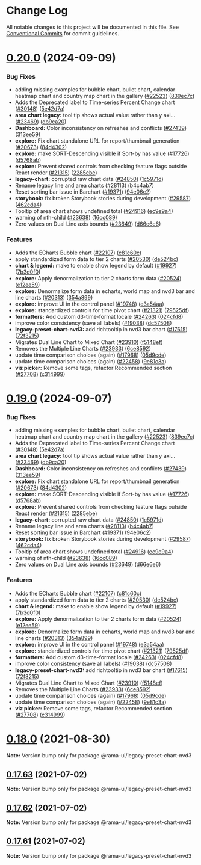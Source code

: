 <!--
  Licensed to the Apache Software Foundation (ASF) under one
  or more contributor license agreements.  See the NOTICE file
  distributed with this work for additional information
  regarding copyright ownership.  The ASF licenses this file
  to you under the Apache License, Version 2.0 (the
  "License"); you may not use this file except in compliance
  with the License.  You may obtain a copy of the License at

    http://www.apache.org/licenses/LICENSE-2.0

  Unless required by applicable law or agreed to in writing,
  software distributed under the License is distributed on an
  "AS IS" BASIS, WITHOUT WARRANTIES OR CONDITIONS OF ANY
  KIND, either express or implied.  See the License for the
  specific language governing permissions and limitations
  under the License.
-->

# Change Log

All notable changes to this project will be documented in this file.
See [Conventional Commits](https://conventionalcommits.org) for commit guidelines.

# [0.20.0](https://github.com/iamjpsingh/rama/compare/v2021.41.0...v0.20.0) (2024-09-09)

### Bug Fixes

- adding missing examples for bubble chart, bullet chart, calendar heatmap chart and country map chart in the gallery ([#22523](https://github.com/iamjpsingh/rama/issues/22523)) ([839ec7c](https://github.com/iamjpsingh/rama/commit/839ec7ceacc66c65928fd0ddead2b014db3d5563))
- Adds the Deprecated label to Time-series Percent Change chart ([#30148](https://github.com/iamjpsingh/rama/issues/30148)) ([5e42d7a](https://github.com/iamjpsingh/rama/commit/5e42d7aed0d11c7aac91ab19088d2632e49da614))
- **area chart legacy:** tool tip shows actual value rather than y axi… ([#23469](https://github.com/iamjpsingh/rama/issues/23469)) ([db9ca20](https://github.com/iamjpsingh/rama/commit/db9ca20737fecda8eee342b34d62d3b700ef3687))
- **Dashboard:** Color inconsistency on refreshes and conflicts ([#27439](https://github.com/iamjpsingh/rama/issues/27439)) ([313ee59](https://github.com/iamjpsingh/rama/commit/313ee596f5435894f857d72be7269d5070c8c964))
- **explore:** Fix chart standalone URL for report/thumbnail generation ([#20673](https://github.com/iamjpsingh/rama/issues/20673)) ([84d4302](https://github.com/iamjpsingh/rama/commit/84d4302628d18aa19c13cc5322e68abbc690ea4d))
- **explore:** make SORT-Descending visible if Sort-by has value ([#17726](https://github.com/iamjpsingh/rama/issues/17726)) ([d5768ab](https://github.com/iamjpsingh/rama/commit/d5768ab649a70fd4f541ad4982498f622160b220))
- **explore:** Prevent shared controls from checking feature flags outside React render ([#21315](https://github.com/iamjpsingh/rama/issues/21315)) ([2285ebe](https://github.com/iamjpsingh/rama/commit/2285ebe72ec4edded6d195052740b7f9f13d1f1b))
- **legacy-chart:** corrupted raw chart data ([#24850](https://github.com/iamjpsingh/rama/issues/24850)) ([1c5971d](https://github.com/iamjpsingh/rama/commit/1c5971d3afb70a338444c41943ff90c3a9c03ec3))
- Rename legacy line and area charts ([#28113](https://github.com/iamjpsingh/rama/issues/28113)) ([b4c4ab7](https://github.com/iamjpsingh/rama/commit/b4c4ab7790cbeb8d65ec7c1084482c21932e755b))
- Reset sorting bar issue in Barchart ([#19371](https://github.com/iamjpsingh/rama/issues/19371)) ([94e06c2](https://github.com/iamjpsingh/rama/commit/94e06c2b6a1f782133bb9ef85a1d46ce7eacf9ba))
- **storybook:** fix broken Storybook stories during development ([#29587](https://github.com/iamjpsingh/rama/issues/29587)) ([462cda4](https://github.com/iamjpsingh/rama/commit/462cda400baa00b3bcc4a7f8aded362ca55e18a5))
- Tooltip of area chart shows undefined total ([#24916](https://github.com/iamjpsingh/rama/issues/24916)) ([ec9e9a4](https://github.com/iamjpsingh/rama/commit/ec9e9a46f2f092ce56d3ed5a8a9a3ea0214db88a))
- warning of nth-child ([#23638](https://github.com/iamjpsingh/rama/issues/23638)) ([16cc089](https://github.com/iamjpsingh/rama/commit/16cc089b198dcdebc2422845aa08d18233c6b3a4))
- Zero values on Dual Line axis bounds ([#23649](https://github.com/iamjpsingh/rama/issues/23649)) ([d66e6e6](https://github.com/iamjpsingh/rama/commit/d66e6e6d400db0fee35d73cd43e610cd1c491f4b))

### Features

- Adds the ECharts Bubble chart ([#22107](https://github.com/iamjpsingh/rama/issues/22107)) ([c81c60c](https://github.com/iamjpsingh/rama/commit/c81c60c91fbcb09dd63c05f050e18ee09ceebfd6))
- apply standardized form data to tier 2 charts ([#20530](https://github.com/iamjpsingh/rama/issues/20530)) ([de524bc](https://github.com/iamjpsingh/rama/commit/de524bc59f011fd361dcdb7d35c2cb51f7eba442))
- **chart & legend:** make to enable show legend by default ([#19927](https://github.com/iamjpsingh/rama/issues/19927)) ([7b3d0f0](https://github.com/iamjpsingh/rama/commit/7b3d0f040b050905f7d0901d0227f1cd6b761b56))
- **explore:** Apply denormalization to tier 2 charts form data ([#20524](https://github.com/iamjpsingh/rama/issues/20524)) ([e12ee59](https://github.com/iamjpsingh/rama/commit/e12ee59b13822241dca8d8015f1222c477edd4f3))
- **explore:** Denormalize form data in echarts, world map and nvd3 bar and line charts ([#20313](https://github.com/iamjpsingh/rama/issues/20313)) ([354a899](https://github.com/iamjpsingh/rama/commit/354a89950c4d001da3e107f60788cea873bd6bf6))
- **explore:** improve UI in the control panel ([#19748](https://github.com/iamjpsingh/rama/issues/19748)) ([e3a54aa](https://github.com/iamjpsingh/rama/commit/e3a54aa3c15bdd0c970aa73f898288a408205c97))
- **explore:** standardized controls for time pivot chart ([#21321](https://github.com/iamjpsingh/rama/issues/21321)) ([79525df](https://github.com/iamjpsingh/rama/commit/79525dfaf29b810af668e3b6c5a56cd866370d92))
- **formatters:** Add custom d3-time-format locale ([#24263](https://github.com/iamjpsingh/rama/issues/24263)) ([024cfd8](https://github.com/iamjpsingh/rama/commit/024cfd86e408ec5f7ddf49a9e90908e2fb2e6b70))
- improve color consistency (save all labels) ([#19038](https://github.com/iamjpsingh/rama/issues/19038)) ([dc57508](https://github.com/iamjpsingh/rama/commit/dc575080d7e43d40b1734bb8f44fdc291cb95b11))
- **legacy-preset-chart-nvd3:** add richtooltip in nvd3 bar chart ([#17615](https://github.com/iamjpsingh/rama/issues/17615)) ([72f3215](https://github.com/iamjpsingh/rama/commit/72f3215ffc74ead33dba57196aeaf4e1db63fd6c))
- Migrates Dual Line Chart to Mixed Chart ([#23910](https://github.com/iamjpsingh/rama/issues/23910)) ([f5148ef](https://github.com/iamjpsingh/rama/commit/f5148ef728ce649697c10fb7aa65982d7dd05638))
- Removes the Multiple Line Charts ([#23933](https://github.com/iamjpsingh/rama/issues/23933)) ([6ce8592](https://github.com/iamjpsingh/rama/commit/6ce85921fc103ba0e93b437d473003e6f1b4a42b))
- update time comparison choices (again) ([#17968](https://github.com/iamjpsingh/rama/issues/17968)) ([05d9cde](https://github.com/iamjpsingh/rama/commit/05d9cde203b99f8c63106446f0be58668cc9f0c9))
- update time comparison choices (again) ([#22458](https://github.com/iamjpsingh/rama/issues/22458)) ([9e81c3a](https://github.com/iamjpsingh/rama/commit/9e81c3a1192a18226d505178d16e1e395917a719))
- **viz picker:** Remove some tags, refactor Recommended section ([#27708](https://github.com/iamjpsingh/rama/issues/27708)) ([c314999](https://github.com/iamjpsingh/rama/commit/c3149994ac0d4392e0462421b62cd0c034142082))

# [0.19.0](https://github.com/iamjpsingh/rama/compare/v2021.41.0...v0.19.0) (2024-09-07)

### Bug Fixes

- adding missing examples for bubble chart, bullet chart, calendar heatmap chart and country map chart in the gallery ([#22523](https://github.com/iamjpsingh/rama/issues/22523)) ([839ec7c](https://github.com/iamjpsingh/rama/commit/839ec7ceacc66c65928fd0ddead2b014db3d5563))
- Adds the Deprecated label to Time-series Percent Change chart ([#30148](https://github.com/iamjpsingh/rama/issues/30148)) ([5e42d7a](https://github.com/iamjpsingh/rama/commit/5e42d7aed0d11c7aac91ab19088d2632e49da614))
- **area chart legacy:** tool tip shows actual value rather than y axi… ([#23469](https://github.com/iamjpsingh/rama/issues/23469)) ([db9ca20](https://github.com/iamjpsingh/rama/commit/db9ca20737fecda8eee342b34d62d3b700ef3687))
- **Dashboard:** Color inconsistency on refreshes and conflicts ([#27439](https://github.com/iamjpsingh/rama/issues/27439)) ([313ee59](https://github.com/iamjpsingh/rama/commit/313ee596f5435894f857d72be7269d5070c8c964))
- **explore:** Fix chart standalone URL for report/thumbnail generation ([#20673](https://github.com/iamjpsingh/rama/issues/20673)) ([84d4302](https://github.com/iamjpsingh/rama/commit/84d4302628d18aa19c13cc5322e68abbc690ea4d))
- **explore:** make SORT-Descending visible if Sort-by has value ([#17726](https://github.com/iamjpsingh/rama/issues/17726)) ([d5768ab](https://github.com/iamjpsingh/rama/commit/d5768ab649a70fd4f541ad4982498f622160b220))
- **explore:** Prevent shared controls from checking feature flags outside React render ([#21315](https://github.com/iamjpsingh/rama/issues/21315)) ([2285ebe](https://github.com/iamjpsingh/rama/commit/2285ebe72ec4edded6d195052740b7f9f13d1f1b))
- **legacy-chart:** corrupted raw chart data ([#24850](https://github.com/iamjpsingh/rama/issues/24850)) ([1c5971d](https://github.com/iamjpsingh/rama/commit/1c5971d3afb70a338444c41943ff90c3a9c03ec3))
- Rename legacy line and area charts ([#28113](https://github.com/iamjpsingh/rama/issues/28113)) ([b4c4ab7](https://github.com/iamjpsingh/rama/commit/b4c4ab7790cbeb8d65ec7c1084482c21932e755b))
- Reset sorting bar issue in Barchart ([#19371](https://github.com/iamjpsingh/rama/issues/19371)) ([94e06c2](https://github.com/iamjpsingh/rama/commit/94e06c2b6a1f782133bb9ef85a1d46ce7eacf9ba))
- **storybook:** fix broken Storybook stories during development ([#29587](https://github.com/iamjpsingh/rama/issues/29587)) ([462cda4](https://github.com/iamjpsingh/rama/commit/462cda400baa00b3bcc4a7f8aded362ca55e18a5))
- Tooltip of area chart shows undefined total ([#24916](https://github.com/iamjpsingh/rama/issues/24916)) ([ec9e9a4](https://github.com/iamjpsingh/rama/commit/ec9e9a46f2f092ce56d3ed5a8a9a3ea0214db88a))
- warning of nth-child ([#23638](https://github.com/iamjpsingh/rama/issues/23638)) ([16cc089](https://github.com/iamjpsingh/rama/commit/16cc089b198dcdebc2422845aa08d18233c6b3a4))
- Zero values on Dual Line axis bounds ([#23649](https://github.com/iamjpsingh/rama/issues/23649)) ([d66e6e6](https://github.com/iamjpsingh/rama/commit/d66e6e6d400db0fee35d73cd43e610cd1c491f4b))

### Features

- Adds the ECharts Bubble chart ([#22107](https://github.com/iamjpsingh/rama/issues/22107)) ([c81c60c](https://github.com/iamjpsingh/rama/commit/c81c60c91fbcb09dd63c05f050e18ee09ceebfd6))
- apply standardized form data to tier 2 charts ([#20530](https://github.com/iamjpsingh/rama/issues/20530)) ([de524bc](https://github.com/iamjpsingh/rama/commit/de524bc59f011fd361dcdb7d35c2cb51f7eba442))
- **chart & legend:** make to enable show legend by default ([#19927](https://github.com/iamjpsingh/rama/issues/19927)) ([7b3d0f0](https://github.com/iamjpsingh/rama/commit/7b3d0f040b050905f7d0901d0227f1cd6b761b56))
- **explore:** Apply denormalization to tier 2 charts form data ([#20524](https://github.com/iamjpsingh/rama/issues/20524)) ([e12ee59](https://github.com/iamjpsingh/rama/commit/e12ee59b13822241dca8d8015f1222c477edd4f3))
- **explore:** Denormalize form data in echarts, world map and nvd3 bar and line charts ([#20313](https://github.com/iamjpsingh/rama/issues/20313)) ([354a899](https://github.com/iamjpsingh/rama/commit/354a89950c4d001da3e107f60788cea873bd6bf6))
- **explore:** improve UI in the control panel ([#19748](https://github.com/iamjpsingh/rama/issues/19748)) ([e3a54aa](https://github.com/iamjpsingh/rama/commit/e3a54aa3c15bdd0c970aa73f898288a408205c97))
- **explore:** standardized controls for time pivot chart ([#21321](https://github.com/iamjpsingh/rama/issues/21321)) ([79525df](https://github.com/iamjpsingh/rama/commit/79525dfaf29b810af668e3b6c5a56cd866370d92))
- **formatters:** Add custom d3-time-format locale ([#24263](https://github.com/iamjpsingh/rama/issues/24263)) ([024cfd8](https://github.com/iamjpsingh/rama/commit/024cfd86e408ec5f7ddf49a9e90908e2fb2e6b70))
- improve color consistency (save all labels) ([#19038](https://github.com/iamjpsingh/rama/issues/19038)) ([dc57508](https://github.com/iamjpsingh/rama/commit/dc575080d7e43d40b1734bb8f44fdc291cb95b11))
- **legacy-preset-chart-nvd3:** add richtooltip in nvd3 bar chart ([#17615](https://github.com/iamjpsingh/rama/issues/17615)) ([72f3215](https://github.com/iamjpsingh/rama/commit/72f3215ffc74ead33dba57196aeaf4e1db63fd6c))
- Migrates Dual Line Chart to Mixed Chart ([#23910](https://github.com/iamjpsingh/rama/issues/23910)) ([f5148ef](https://github.com/iamjpsingh/rama/commit/f5148ef728ce649697c10fb7aa65982d7dd05638))
- Removes the Multiple Line Charts ([#23933](https://github.com/iamjpsingh/rama/issues/23933)) ([6ce8592](https://github.com/iamjpsingh/rama/commit/6ce85921fc103ba0e93b437d473003e6f1b4a42b))
- update time comparison choices (again) ([#17968](https://github.com/iamjpsingh/rama/issues/17968)) ([05d9cde](https://github.com/iamjpsingh/rama/commit/05d9cde203b99f8c63106446f0be58668cc9f0c9))
- update time comparison choices (again) ([#22458](https://github.com/iamjpsingh/rama/issues/22458)) ([9e81c3a](https://github.com/iamjpsingh/rama/commit/9e81c3a1192a18226d505178d16e1e395917a719))
- **viz picker:** Remove some tags, refactor Recommended section ([#27708](https://github.com/iamjpsingh/rama/issues/27708)) ([c314999](https://github.com/iamjpsingh/rama/commit/c3149994ac0d4392e0462421b62cd0c034142082))

# [0.18.0](https://github.com/apache-rama/rama-ui/compare/v0.17.87...v0.18.0) (2021-08-30)

**Note:** Version bump only for package @rama-ui/legacy-preset-chart-nvd3

## [0.17.63](https://github.com/apache-rama/rama-ui/compare/v0.17.62...v0.17.63) (2021-07-02)

**Note:** Version bump only for package @rama-ui/legacy-preset-chart-nvd3

## [0.17.62](https://github.com/apache-rama/rama-ui/compare/v0.17.61...v0.17.62) (2021-07-02)

**Note:** Version bump only for package @rama-ui/legacy-preset-chart-nvd3

## [0.17.61](https://github.com/apache-rama/rama-ui/compare/v0.17.60...v0.17.61) (2021-07-02)

**Note:** Version bump only for package @rama-ui/legacy-preset-chart-nvd3
